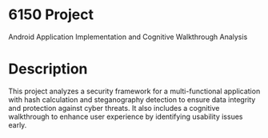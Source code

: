 # 6150 Project
Android Application Implementation and Cognitive Walkthrough Analysis

# Description
This project analyzes a security framework for a multi-functional application with hash calculation and steganography detection to ensure data integrity and protection against cyber threats. It also includes a cognitive walkthrough to enhance user experience by identifying usability issues early.
